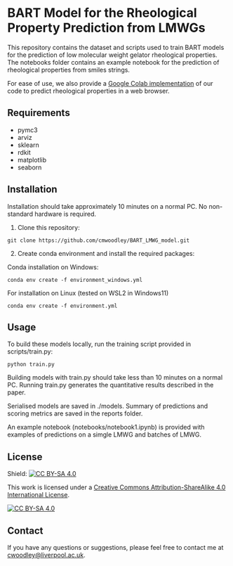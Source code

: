 # BART Model for the Rheological Property Prediction from LMWGs

This repository contains the dataset and scripts used to train BART models for the prediction of low molecular weight gelator rheological properties. The notebooks folder contains an example notebook for the prediction of rheological properties from smiles strings.

For ease of use, we also provide a [Google Colab implementation](https://colab.research.google.com/github/cmwoodley/BART_LMWG_model/blob/master/notebooks/BART_LMWG.ipynb) of our code to predict rheological properties in a web browser.

## Requirements
- pymc3
- arviz
- sklearn
- rdkit
- matplotlib
- seaborn

## Installation

Installation should take approximately 10 minutes on a normal PC. No non-standard hardware is required.

1. Clone this repository:
```
git clone https://github.com/cmwoodley/BART_LMWG_model.git
```
2. Create conda environment and install the required packages:

Conda installation on Windows:
```
conda env create -f environment_windows.yml
```
For installation on Linux (tested on WSL2 in Windows11)
```
conda env create -f environment.yml
```

## Usage

To build these models locally, run the training script provided in scripts/train.py:
```
python train.py
```

Building models with train.py should take less than 10 minutes on a normal PC. Running train.py generates the quantitative results described in the paper.

Serialised models are saved in ./models. Summary of predictions and scoring metrics are saved in the reports folder.

An example notebook (notebooks/notebook1.ipynb) is provided with examples of predictions on a simgle LMWG and batches of LMWG.

## License

Shield: [![CC BY-SA 4.0][cc-by-sa-shield]][cc-by-sa]

This work is licensed under a
[Creative Commons Attribution-ShareAlike 4.0 International License][cc-by-sa].

[![CC BY-SA 4.0][cc-by-sa-image]][cc-by-sa]

[cc-by-sa]: http://creativecommons.org/licenses/by-sa/4.0/
[cc-by-sa-image]: https://licensebuttons.net/l/by-sa/4.0/88x31.png
[cc-by-sa-shield]: https://img.shields.io/badge/License-CC%20BY--SA%204.0-lightgrey.svg

## Contact
If you have any questions or suggestions, please feel free to contact me at cwoodley@liverpool.ac.uk.

